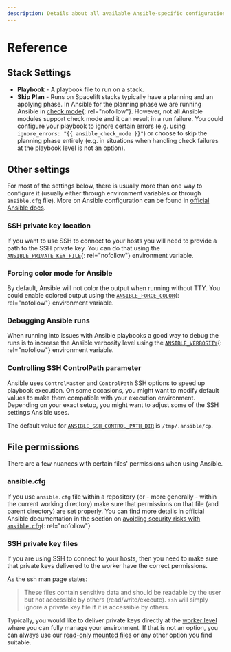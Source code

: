 ```yaml
---
description: Details about all available Ansible-specific configuration options.
---
```


# Reference

## Stack Settings

- **Playbook** - A playbook file to run on a stack.
- **Skip Plan** - Runs on Spacelift stacks typically have a planning and an applying phase. In Ansible for the planning phase we are running Ansible in [check mode](https://docs.ansible.com/ansible/latest/user_guide/playbooks_checkmode.html#using-check-mode){: rel="nofollow"}. However, not all Ansible modules support check mode and it can result in a run failure. You could configure your playbook to ignore certain errors (e.g. using `ignore_errors: "{{ ansible_check_mode }}"`) or choose to skip the planning phase entirely (e.g. in situations when handling check failures at the playbook level is not an option).

## Other settings

For most of the settings below, there is usually more than one way to configure it (usually either through environment variables or through `ansible.cfg` file). More on Ansible configuration can be found in [official Ansible docs](https://docs.ansible.com/ansible/latest/reference_appendices/config.html).

### SSH private key location

If you want to use SSH to connect to your hosts you will need to provide a path to  the SSH private key. You can do that using the [`ANSIBLE_PRIVATE_KEY_FILE`](https://docs.ansible.com/ansible/latest/reference_appendices/config.html#default-private-key-file){: rel="nofollow"} environment variable.

### Forcing color mode for Ansible

By default, Ansible will not color the output when running without TTY. You could enable colored output using the [`ANSIBLE_FORCE_COLOR`](https://docs.ansible.com/ansible/latest/reference_appendices/config.html#ansible-force-color){: rel="nofollow"} environment variable.

### Debugging Ansible runs

When running into issues with Ansible playbooks a good way to debug the runs is to increase the Ansible verbosity level using the [`ANSIBLE_VERBOSITY`](https://docs.ansible.com/ansible/latest/reference_appendices/config.html#default-verbosity){: rel="nofollow"} environment variable.

### Controlling SSH ControlPath parameter

Ansible uses `ControlMaster` and `ControlPath` SSH options to speed up playbook execution. On some occasions, you might want to modify default values to make them compatible with your execution environment. Depending on your exact setup, you might want to adjust some of the SSH settings Ansible uses.

The default value for [`ANSIBLE_SSH_CONTROL_PATH_DIR`](https://docs.ansible.com/ansible/2.5/reference_appendices/config.html#ansible-ssh-control-path-dir) is `/tmp/.ansible/cp`.

## File permissions

There are a few nuances with certain files' permissions when using Ansible.

### ansible.cfg

If you use `ansible.cfg` file within a repository (or - more generally - within the current working directory) make sure that permissions on that file (and parent directory) are set properly. You can find more details in official Ansible documentation in the section on [avoiding security risks with `ansible.cfg`](https://docs.ansible.com/ansible/2.5/reference_appendices/config.html#avoiding-security-risks-with-ansible-cfg-in-the-current-directory){: rel="nofollow"}

### SSH private key files

If you are using SSH to connect to your hosts, then you need to make sure that private keys delivered to the worker have the correct permissions.

As the ssh man page states:
> These files contain sensitive data and should be readable by the user but not accessible by others (read/write/execute). `ssh` will simply ignore a private key file if it is accessible by others.

Typically, you would like to deliver private keys directly at the [worker level](../../concepts/worker-pools.md) where you can fully manage your environment. If that is not an option, you can always use our [read-only](../../concepts/configuration/environment.md#a-note-on-visibility) [mounted files](../../concepts/configuration/environment.md#mounted-files) or any other option you find suitable.
